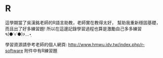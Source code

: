 # R
這學期當了吳漢銘老師的R語言助教，老師實在教得太好，
幫助我重新穩固基礎，而且出了好多練習題!
所以在這邊記錄學習過程也算是激勵自己多多練習٩(●˙▿˙●)۶…⋆ฺ

學習資源請參考老師的個人網頁:
http://www.hmwu.idv.tw/index.php/r-software
附件中有R練習題
